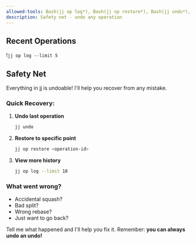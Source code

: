 ```yaml
---
allowed-tools: Bash(jj op log*), Bash(jj op restore*), Bash(jj undo*), Bash(jj status*), Bash(jj log*)
description: Safety net - undo any operation
---
```


## Recent Operations
!`jj op log --limit 5`

## Safety Net

Everything in jj is undoable! I'll help you recover from any mistake.

### Quick Recovery:

1. **Undo last operation**
   ```bash
   jj undo
   ```

2. **Restore to specific point**
   ```bash
   jj op restore <operation-id>
   ```

3. **View more history**
   ```bash
   jj op log --limit 10
   ```

### What went wrong?
- Accidental squash?
- Bad split?
- Wrong rebase?
- Just want to go back?

Tell me what happened and I'll help you fix it. Remember: **you can always undo an undo!**
